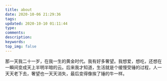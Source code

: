 ```yaml
---
title: about
date: 2020-10-06 21:29:36
tags:
updated: 2020-10-10 01:11:44
type: 
comments:
description:
keywords:
top_img: false
---
```


那一天我二十一岁，在我一生的黄金时代。我有好多奢望。我想爱，想吃，还想在一瞬间变成天上半明半暗的云。后来我才知道，生活就是个缓慢受锤的过程，人一天天老下去，奢望也一天天消失，最后变得像挨了锤的牛一样。


